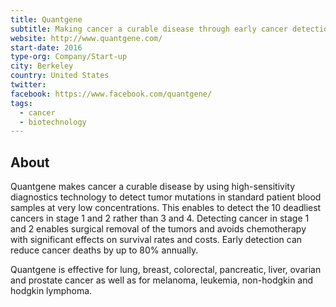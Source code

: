 ```yaml
---
title: Quantgene
subtitle: Making cancer a curable disease through early cancer detection
website: http://www.quantgene.com/
start-date: 2016
type-org: Company/Start-up
city: Berkeley
country: United States
twitter:
facebook: https://www.facebook.com/quantgene/
tags:
  - cancer
  - biotechnology
---
```


## About
Quantgene makes cancer a curable disease by using high-sensitivity diagnostics technology to detect tumor mutations in standard patient blood samples at very low concentrations. This enables to detect the 10 deadliest cancers in stage 1 and 2 rather than 3 and 4. Detecting cancer in stage 1 and 2 enables surgical removal of the tumors and avoids chemotherapy with significant effects on survival rates and costs. Early detection can reduce cancer deaths by up to 80% annually.

Quantgene is effective for lung, breast, colorectal, pancreatic, liver, ovarian and prostate cancer as well as for melanoma, leukemia, non-hodgkin and hodgkin lymphoma.
